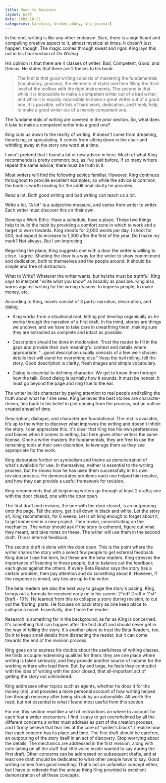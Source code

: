 ```yaml
---
title: Down to Business
layout: post
date: 2009-10-21
categories: [archive, broken_abbey, shu_journal]
---
```


In the end, writing is like any other endeavor. Sure, there is a significant and
compelling creative aspect to it, almost mystical at times. It doesn't just
happen, though. The magic comes through sweat and rigor. King lays this out in
his final section of _On Writing_.

His opinion is that there are 4 classes of writer: Bad, Competent, Good, and
Genius. He states that there are 2 theses to his book:

> The first is that good writing consists of mastering the fundamentals
> (vocabulary, grammar, the elements of style) and then filling the third level
> of the toolbox with the right instruments. The second is that while it is
> impossible to make a competent writer out of a bad writer, and while it is
> equally impossible to make a great writer out of a good one, it is possible,
> with lots of hard work, dedication, and timely help, to make a good writer out
> of a merely competent one.

The fundamentals of writing are covered in the prior section. So, what does it
take to make a competent writer into a good one?

King cuts us down to the reality of writing. It doesn't come from dreaming,
theorizing, or speculating. It comes from sitting down in the chair and
whittling away at the story one word at a time.

I won't pretend that I found a lot of new advice in here. Much of what King
recommends is pretty common; but, as I've said before, if so many writers repeat
the same advice, there must be truth in it.

Most writers will find the following advice familiar. However, King continues
throughout to provide excellent examples, so while the advice is common, the
book is worth reading for the additional clarity he provides.

Read a lot. Both good writing and bad writing can teach us a lot.

Write a lot. "A lot" is a subjective measure, and varies from writer to writer.
Each writer must discover this on their own.

Develop a Work Ethic. Have a schedule, have a place. These two things help to
build the habit by providing a comfort zone in which to work and a target to
work towards. King shoots for 2,000 words per day. I shoot for 500, but expect
to increase to 1,000 after the first of the year. Do I make my mark? Not always.
But I am improving.

Regarding the place, King suggests one with a door the writer is willing to
close. I agree. Shutting the door is a way for the writer to show commitment and
dedication, both to themselves and the people around. It should be simple and
free of distraction.

What to Write? Whatever the writer wants, but he/she must be truthful. King says
to interpret "write what you know" as broadly as possible. King also warns
against writing for the wrong reasons: to impress people, to make money, etc.

According to King, novels consist of 3 parts: narration, description, and
dialog.

- King works from a situational root, letting plot develop organically as he
  works through the narration of a first draft. In his mind, stories are things
  we uncover, and we have to take care in unearthing them, making sure they are
  extracted as complete and intact as possible.

- Description should be done in moderation. Trust the reader to fill in the gaps
  and provide their own meaningful context and details where appropriate.
  "...good description usually consists of a few well-chosen details that will
  stand for everything else." Keep the ball rolling, tell the story. Good
  description is clarity, fresh images and simple vocabulary.

- Dialog is essential to defining character. We get to know them through how the
  talk. Good dialog is partially how it sounds. It must be honest. It must go
  beyond the page and ring true to the ear.

The writer builds character by paying attention to real people and telling the
truth about what he / she sees. King believes the best stories are
character-driven, ties back to his belief in plot coming from the process, not
an outline created ahead of time.

Description, dialogue, and character are foundational. The rest is available,
it's up to the writer to discover what improves the writing and doesn't inhibit
the story. I can appreciate this. It's clear that King has his own preferences
and biases when it comes to writing, but here gives other writers the same
license. Once a writer masters the fundamentals, they are free to use the
remaining tools at their own discretion, to leverage them as they see
appropriate for the work.

King elaborates further on symbolism and theme as demonstration of what's
available for use. In themselves, neither is essential to the writing process,
but he shows how he has used them successfully in his own revision process. He
demonstrates problems each one helped him resolve, and how they can provide a
useful framework for revision.

King recommends that all beginning writers go through at least 2 drafts; one
with the door closed, one with the door open.

The first draft and revision, the one with the door closed, is an outpouring
onto the page. Tell the story, get it all down in black and white. Let the story
sit, King recommends, for 6 weeks. Let is sit long enough to forget about it, to
get immersed in a new project. Then revise, concentrating on the mechanics. The
writer should ask if the story is coherent, figure out what they meant, and take
notes on these. The writer will use them in the second draft. This is internal
feedback.

The second draft is done with the door open. This is the point where the writer
shares the story with a select few people to get external feedback. King doesn't
use the term, but these are the beta readers. King stresses the importance of
listening to these people, but to balance out the feedback each gives against
the others. If every Beta Reader says the story has a certain problem, then pay
attention and do something about it. However, if the response is mixed, any ties
are up to the writer.

The beta readers are also the best way to gauge the story's pacing. King brings
out a formula he received early on in his career: 2^nd^ Draft = 1^st^ Draft -
10%. He learned from this to collapse a story during revision, to cut out the
'boring' parts. He focuses on back story as one keep place to collapse a novel.
Essentially, don't bore the reader.

Research is something far in the background, as far as King is concerned. It's
something that can happen after the first draft and should never get in the way
of telling the story. It's another place to trust the Beta Readers, too. Do it
to keep small details from distracting the reader, but it can come towards the
end of the revision process.

King goes on to express his doubts about the usefulness of writing classes. He
finds a couple redeeming qualities for them: they are one place where writing is
taken seriously, and they provide another source of income for the working
writers who lead them. But, by and large, he feels they contradict with the idea
of writing with the door closed, that all-important act of getting the story out
unhindered.

King addresses other topics such as agents, whether he does it for the money
(no), and provides a more personal account of how writing helped him through
recovery after being struck by an automobile. All worth the read, but not
essential to what I found most useful from this section.

For me, this section read like a set of instructions on where to account for
each fear a writer encounters. I find it easy to get overwhelmed by all the
different concerns a writer must address as part of the creation process, and I
firmly believe that fear lies at the core of "writer's block". I realize now
that each concern has its place and time. The first draft should be carefree, an
outpouring of the story itself in an act of discovery. Stop worrying about the
details. The mechanics are addressed in the first revision, along with note
taking on all the stuff that little voice inside wanted to say during the first
draft. Other concerns can be addressed on subsequent drafts, and at least one
draft should be dedicated to what other people have to say. Good writing comes
from good rewriting. That's not an unfamiliar concept either, but I have to
reiterate that the unique thing King provided is excellent demonstration of all
these concepts.
